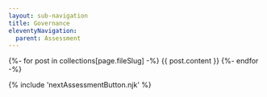 ```yaml
---
layout: sub-navigation
title: Governance
eleventyNavigation:
  parent: Assessment
---
```


{%- for post in collections[page.fileSlug] -%}
{{ post.content }}
{%- endfor -%}

{% include 'nextAssessmentButton.njk' %}
